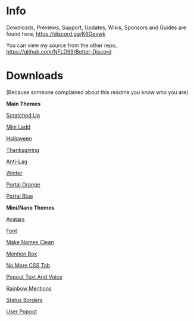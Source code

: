 # Info
Downloads, Previews, Support, Updates, Wikis, Sponsors and Guides are found here,
https://discord.gg/K6Gevwk

You can view my source from the other repo,
https://github.com/NFLD99/Better-Discord


# Downloads
(Because someone complained about this readme you know who you are)

**Main Themes**

[Scratched Up](https://betterdiscord.net/ghdl?id=840)

[Mini Ladd](https://betterdiscord.net/ghdl?id=861)

[Halloween](https://betterdiscord.net/ghdl?id=1034)

[Thanksgiving](https://betterdiscord.net/ghdl?id=1039)

[Anti-Lag](https://betterdiscord.net/ghdl?id=1146)

[Winter](https://betterdiscord.net/ghdl?id=1145)

[Portal Orange](https://betterdiscord.net/ghdl?id=1160)

[Portal Blue](https://betterdiscord.net/ghdl?id=1161)

**Mini/Nano Themes**

[Avatars](https://betterdiscord.net/ghdl?id=862)

[Font](https://betterdiscord.net/ghdl?id=863)

[Make Names Clean](https://betterdiscord.net/ghdl?id=908)

[Mention Box](https://betterdiscord.net/ghdl?id=873)

[No More CSS Tab](https://betterdiscord.net/ghdl?id=909)

[Popout Text And Voice](https://betterdiscord.net/ghdl?id=864)

[Rainbow Mentions](https://betterdiscord.net/ghdl?id=865)

[Status Borders](https://betterdiscord.net/ghdl?id=1008)

[User Popout](https://betterdiscord.net/ghdl?id=866)
